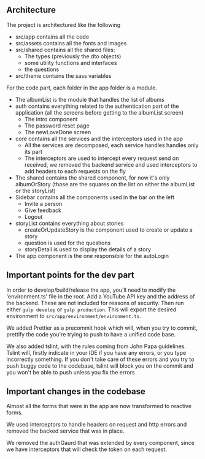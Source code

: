 ## Architecture

The project is architectured like the following
- src/app contains all the code
- src/assets contains all the fonts and images
- src/shared contains all the shared files:
  - The types (previously the dto objects)
  - some utility functions and interfaces
  - the questions
- src/theme contains the sass variables

For the code part, each folder in the app folder is a module.
  - The albumList is the module that handles the list of albums
  - auth contains everything related to the authentication part of the application (all the screens before getting to the albumList screen)
    - The intro component
    - The password reset page
    - The newLoveDone screen
  - core contains all the services and the interceptors used in the app
    - All the services are decomposed, each service handles handles only its part
    - The interceptors are used to intercept every request send on received, we removed the backend service and used interceptors to add headers to each requests on the fly
  - The shared contains the shared component, for now it's only albumOrStory (those are the squares on the list on either the albumList or the storyList)
  - Sidebar contains all the components used in the bar on the left
    - Invite a person
    - Give feedback
    - Logout
  - storyList contains everything about stories
    - createOrUpdateStory is the component used to create or update a story
    - question is used for the questions
    - storyDetail is used to display the details of a story
  - The app component is the one responsible for the autoLogin

## Important points for the dev part

In order to develop/build/release the app, you'll need to modify the 'environment.ts' file in the root. Add a YouTube API key and the address of the backend. These are not included for reasons of security. Then run either `gulp develop` or `gulp production`. This will export the desired environment to `src/app/environment/environment.ts`. 

We added Prettier as a precommit hook which will, when you try to commit, prettify the code you're trying to push to have a unified code base.

We also added tslint, with the rules coming from John Papa guidelines. Tslint will, firstly indicate in your IDE if you have any errors, or you type incorrectly something. If you don't take care of these errors and you try to push buggy code to the codebase, tslint will block you on the commit and you won't be able to push unless you fix the errors

## Important changes in the codebase

Almost all the forms that were in the app are now transformed to reactive forms.

We used interceptors to handle headers on request and http errors and removed the backed service that was in place.

We removed the authGaurd that was extended by every component, since we have interceptors that will check the token on each request.

